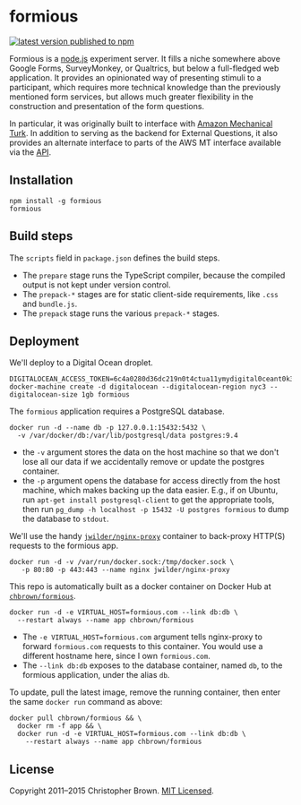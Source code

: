 # formious

[![latest version published to npm](https://badge.fury.io/js/formious.svg)](https://www.npmjs.com/package/formious)

Formious is a [node.js](http://nodejs.org/) experiment server. It fills a niche somewhere above Google Forms, SurveyMonkey, or Qualtrics, but below a full-fledged web application. It provides an opinionated way of presenting stimuli to a participant, which requires more technical knowledge than the previously mentioned form services, but allows much greater flexibility in the construction and presentation of the form questions.

In particular, it was originally built to interface with [Amazon Mechanical Turk](https://requester.mturk.com/). In addition to serving as the backend for External Questions, it also provides an alternate interface to parts of the AWS MT interface available via the [API](http://aws.amazon.com/mturk/).


## Installation

    npm install -g formious
    formious


## Build steps

The `scripts` field in `package.json` defines the build steps.

* The `prepare` stage runs the TypeScript compiler, because the compiled output is not kept under version control.
* The `prepack-*` stages are for static client-side requirements, like `.css` and `bundle.js`.
* The `prepack` stage runs the various `prepack-*` stages.


## Deployment

We'll deploy to a Digital Ocean droplet.

    DIGITALOCEAN_ACCESS_TOKEN=6c4a0280d36dc219n0t4ctua11ymydigital0ceant0k3n9186729fe910b157bb
    docker-machine create -d digitalocean --digitalocean-region nyc3 --digitalocean-size 1gb formious

The `formious` application requires a PostgreSQL database.

    docker run -d --name db -p 127.0.0.1:15432:5432 \
      -v /var/docker/db:/var/lib/postgresql/data postgres:9.4

* the `-v` argument stores the data on the host machine so that we don't lose all our data if we accidentally remove or update the postgres container.
* the `-p` argument opens the database for access directly from the host machine, which makes backing up the data easier. E.g., if on Ubuntu, run `apt-get install postgresql-client` to get the appropriate tools, then run `pg_dump -h localhost -p 15432 -U postgres formious` to dump the database to `stdout`.

We'll use the handy [`jwilder/nginx-proxy`](https://github.com/jwilder/nginx-proxy) container to back-proxy HTTP(S) requests to the formious app.

    docker run -d -v /var/run/docker.sock:/tmp/docker.sock \
       -p 80:80 -p 443:443 --name nginx jwilder/nginx-proxy

This repo is automatically built as a docker container on Docker Hub at [`chbrown/formious`](https://registry.hub.docker.com/u/chbrown/formious/).

    docker run -d -e VIRTUAL_HOST=formious.com --link db:db \
      --restart always --name app chbrown/formious

* The `-e VIRTUAL_HOST=formious.com` argument tells nginx-proxy to forward `formious.com` requests to this container. You would use a different hostname here, since I own `formious.com`.
* The `--link db:db` exposes to the database container, named `db`, to the formious application, under the alias `db`.

To update, pull the latest image, remove the running container, then enter the same `docker run` command as above:

    docker pull chbrown/formious && \
      docker rm -f app && \
      docker run -d -e VIRTUAL_HOST=formious.com --link db:db \
        --restart always --name app chbrown/formious


## License

Copyright 2011–2015 Christopher Brown.
[MIT Licensed](https://chbrown.github.io/licenses/MIT/#2011-2015).
